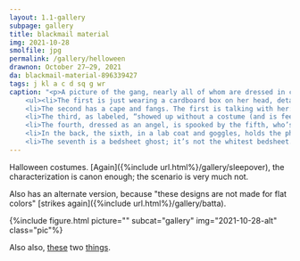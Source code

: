 ```yaml
---
layout: 1.1-gallery
subpage: gallery
title: blackmail material
img: 2021-10-28
smolfile: jpg
permalink: /gallery/helloween
drawnon: October 27–29, 2021
da: blackmail-material-896339427
tags: j kl a c d sq g wr
caption: "<p>A picture of the gang, nearly all of whom are dressed in costume, sitting or standing around a table. Little labels and speech bubbles trail around them.</p>
	<ul><li>The first is just wearing a cardboard box on her head, details scribbled on with marker. Label: “made it herself 6 hours ago”</li>
	<li>The second has a cape and fangs. The first is talking with her: “I’m Radiohead.” “Isn’t that a TV?” “Close enough.” “Can you even <em>see</em> through that thing?” “No.”</li>
	<li>The third, as labeled, “showed up without a costume (and is feeling kinda stupid about it now),” because everyone else has a costume. The seventh makes an offering: “wanna borrow a sheet?” Third, quietly: “Ew, no.”</li>
	<li>The fourth, dressed as an angel, is spooked by the fifth, who’s grabbing for him playfully. Fourth is about to spill his drink on the second.</li>
	<li>In the back, the sixth, in a lab coat and goggles, holds the photo-taking button, offering a dry “smile” for the camera. (No one else seems aware a photo is being taken.) She and <s>Frankenstein</s> the fifth are labeled “somehow got roped into matching costumes”</li>
	<li>The seventh is a bedsheet ghost; it’s not the whitest bedsheet. Seven, as labeled, “was helping her [the eighth, a baseball batter] and ran out of time for their own getup”</li></ul>"
---
```

Halloween costumes. [Again]({%include url.html%}/gallery/sleepover), the characterization is canon enough; the scenario is very much not.

Also has an alternate version, because "these designs are not made for flat colors" [strikes again]({%include url.html%}/gallery/batta).

{%include figure.html picture="" subcat="gallery" img="2021-10-28-alt" class="pic"%}

Also also, <a href="https://sta.sh/0l096ifhi2x" class="ext">these</a> two <a href="https://sta.sh/0ea4kqks7x9" class="ext">things</a>.
